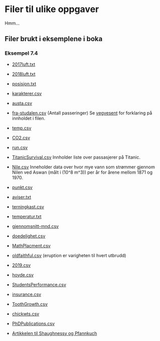 # Filer til ulike oppgaver

Hmm... 

## Filer brukt i eksemplene i boka

### Eksempel 7.4



* [2017luft.txt](https://tork73.github.io/Data_behandling/2017luft.txt)
* [2018luft.txt](https://tork73.github.io/Data_behandling/2018luft.txt)
* [posisjon.txt](https://tork73.github.io/Data_behandling/posisjon.txt)
* [karakterer.csv](https://tork73.github.io/Data_behandling/karakterer.csv)
* [austa.csv](https://vincentarelbundock.github.io/Rdatasets/csv/fpp2/austa.csv)
* [fra-studalen.csv](https://tork73.github.io/Data_behandling/fra-studalen.csv) (Antall passeringer)
Se [vegvesent](https://www.vegvesen.no/trafikkdata/start/om-trafikkdata#om-eksport) for forklaring på innholdet i filen.
* [temp.csv](https://tork73.github.io/Data_behandling/temp.csv)
* [CO2.csv](https://tork73.github.io/Data_behandling/CO2.csv)
* [run.csv](https://tork73.github.io/Data_behandling/run.csv)
* [TitanicSurvival.csv](https://vincentarelbundock.github.io/Rdatasets/csv/carData/TitanicSurvival.csv) Innholder liste over passasjerer på Titanic.
* [Nile.csv](https://vincentarelbundock.github.io/Rdatasets/csv/datasets/Nile.csv) Inneholder data over hvor mye vann som strømmer gjennom Nilen ved Aswan (målt i \(10^8 m^3\)) per år for årene mellom 1871 og 1970.
* [punkt.csv](https://tork73.github.io/Data_behandling/punkt.csv)
* [aviser.txt](https://tork73.github.io/Data_behandling/aviser.txt)
* [terningkast.csv](https://tork73.github.io/Data_behandling/terningkast.csv)  
* [temperatur.txt](https://tork73.github.io/Data_behandling/temperatur.txt)
* [gjennomsnitt-mnd.csv](https://tork73.github.io/Data_behandling/gjennomsnitt-mnd.csv)
* [doedelighet.csv](https://tork73.github.io/Data_behandling/doedelighet.csv)
* [MathPlacment.csv](https://vincentarelbundock.github.io/Rdatasets/csv/Stat2Data/MathPlacement.csv)
* [oldfaithful.csv](https://tork73.github.io/Data_behandling/faithful.csv) (eruption er varigheten til hvert utbrudd)
* [2019.csv](https://tork73.github.io/Data_behandling/2019.csv)
* [hoyde.csv](https://tork73.github.io/Data_behandling/hoyde.csv)
* [StudentsPerformance.csv](https://tork73.github.io/Data_behandling/StudentsPerformance.csv)
* [insurance.csv](https://raw.githubusercontent.com/stedy/Machine-Learning-with-R-datasets/master/insurance.csv)
* [ToothGrowth.csv](https://vincentarelbundock.github.io/Rdatasets/csv/datasets/ToothGrowth.csv)
* [chickwts.csv](https://vincentarelbundock.github.io/Rdatasets/csv/datasets/chickwts.csv)
* [PhDPublications.csv](https://vincentarelbundock.github.io/Rdatasets/csv/AER/PhDPublications.csv)


* [Artikkelen til Shaughnessy og Pfannkuch](http://www.web.pdx.edu/~jfreder/M212/oldfaithful.pdf)




